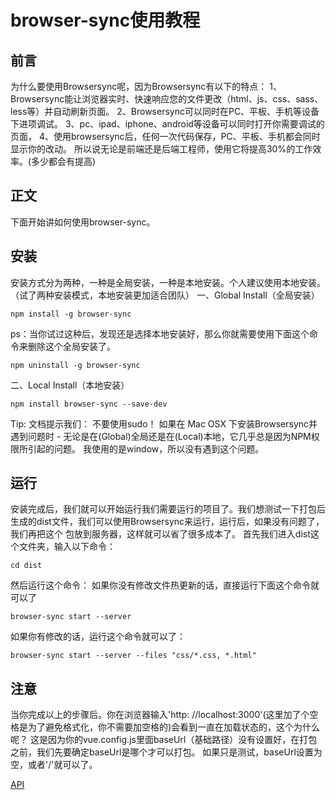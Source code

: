 # browser-sync使用教程

## 前言
为什么要使用Browsersync呢，因为Browsersync有以下的特点：
1、Browsersync能让浏览器实时、快速响应您的文件更改（html、js、css、sass、less等）并自动刷新页面。
2、Browsersync可以同时在PC、平板、手机等设备下进项调试。
3、pc、ipad、iphone、android等设备可以同时打开你需要调试的页面，
4、使用browsersync后，任何一次代码保存，PC、平板、手机都会同时显示你的改动。
所以说无论是前端还是后端工程师，使用它将提高30%的工作效率。(多少都会有提高)

## 正文
下面开始讲如何使用browser-sync。

## 安装
安装方式分为两种，一种是全局安装，一种是本地安装。个人建议使用本地安装。（试了两种安装模式，本地安装更加适合团队）
一、Global Install（全局安装）
```
npm install -g browser-sync
```
ps：当你试过这种后，发现还是选择本地安装好，那么你就需要使用下面这个命令来删除这个全局安装了。
```
npm uninstall -g browser-sync
```
二、Local Install（本地安装）
```
npm install browser-sync --save-dev
```
Tip:
文档提示我们：
不要使用sudo！ 如果在 Mac OSX 下安装Browsersync并遇到问题时 - 无论是在(Global)全局还是在(Local)本地，它几乎总是因为NPM权限所引起的问题。
我使用的是window，所以没有遇到这个问题。

## 运行
安装完成后，我们就可以开始运行我们需要运行的项目了。我们想测试一下打包后生成的dist文件，我们可以使用Browsersync来运行，运行后，如果没有问题了，我们再把这个
包放到服务器，这样就可以省了很多成本了。
首先我们进入dist这个文件夹，输入以下命令：
```
cd dist
```
然后运行这个命令：
如果你没有修改文件热更新的话，直接运行下面这个命令就可以了  
```
browser-sync start --server
```
如果你有修改的话，运行这个命令就可以了：
```
browser-sync start --server --files "css/*.css, *.html"
```
## 注意
当你完成以上的步骤后。你在浏览器输入'http: //localhost:3000'(这里加了个空格是为了避免格式化，你不需要加空格的)会看到一直在加载状态的，这个为什么呢？
这是因为你的vue.config.js里面baseUrl（基础路径）没有设置好，在打包之前，我们先要确定baseUrl是哪个才可以打包。
如果只是测试，baseUrl设置为空，或者'/'就可以了。

[API](https://www.browsersync.cn/docs/api/)

